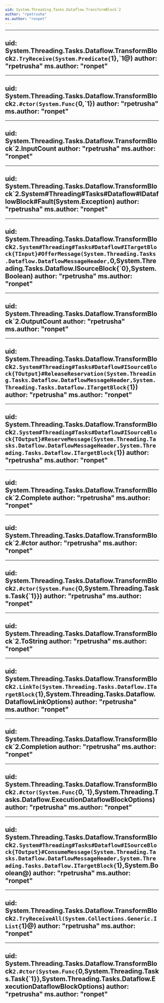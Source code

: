 ```yaml
---
uid: System.Threading.Tasks.Dataflow.TransformBlock`2
author: "rpetrusha"
ms.author: "ronpet"
---
```


---
uid: System.Threading.Tasks.Dataflow.TransformBlock`2.TryReceive(System.Predicate{`1},`1@)
author: "rpetrusha"
ms.author: "ronpet"
---

---
uid: System.Threading.Tasks.Dataflow.TransformBlock`2.#ctor(System.Func{`0,`1})
author: "rpetrusha"
ms.author: "ronpet"
---

---
uid: System.Threading.Tasks.Dataflow.TransformBlock`2.InputCount
author: "rpetrusha"
ms.author: "ronpet"
---

---
uid: System.Threading.Tasks.Dataflow.TransformBlock`2.System#Threading#Tasks#Dataflow#IDataflowBlock#Fault(System.Exception)
author: "rpetrusha"
ms.author: "ronpet"
---

---
uid: System.Threading.Tasks.Dataflow.TransformBlock`2.System#Threading#Tasks#Dataflow#ITargetBlock{TInput}#OfferMessage(System.Threading.Tasks.Dataflow.DataflowMessageHeader,`0,System.Threading.Tasks.Dataflow.ISourceBlock{`0},System.Boolean)
author: "rpetrusha"
ms.author: "ronpet"
---

---
uid: System.Threading.Tasks.Dataflow.TransformBlock`2.OutputCount
author: "rpetrusha"
ms.author: "ronpet"
---

---
uid: System.Threading.Tasks.Dataflow.TransformBlock`2.System#Threading#Tasks#Dataflow#ISourceBlock{TOutput}#ReleaseReservation(System.Threading.Tasks.Dataflow.DataflowMessageHeader,System.Threading.Tasks.Dataflow.ITargetBlock{`1})
author: "rpetrusha"
ms.author: "ronpet"
---

---
uid: System.Threading.Tasks.Dataflow.TransformBlock`2.System#Threading#Tasks#Dataflow#ISourceBlock{TOutput}#ReserveMessage(System.Threading.Tasks.Dataflow.DataflowMessageHeader,System.Threading.Tasks.Dataflow.ITargetBlock{`1})
author: "rpetrusha"
ms.author: "ronpet"
---

---
uid: System.Threading.Tasks.Dataflow.TransformBlock`2.Complete
author: "rpetrusha"
ms.author: "ronpet"
---

---
uid: System.Threading.Tasks.Dataflow.TransformBlock`2.#ctor
author: "rpetrusha"
ms.author: "ronpet"
---

---
uid: System.Threading.Tasks.Dataflow.TransformBlock`2.#ctor(System.Func{`0,System.Threading.Tasks.Task{`1}})
author: "rpetrusha"
ms.author: "ronpet"
---

---
uid: System.Threading.Tasks.Dataflow.TransformBlock`2.ToString
author: "rpetrusha"
ms.author: "ronpet"
---

---
uid: System.Threading.Tasks.Dataflow.TransformBlock`2.LinkTo(System.Threading.Tasks.Dataflow.ITargetBlock{`1},System.Threading.Tasks.Dataflow.DataflowLinkOptions)
author: "rpetrusha"
ms.author: "ronpet"
---

---
uid: System.Threading.Tasks.Dataflow.TransformBlock`2.Completion
author: "rpetrusha"
ms.author: "ronpet"
---

---
uid: System.Threading.Tasks.Dataflow.TransformBlock`2.#ctor(System.Func{`0,`1},System.Threading.Tasks.Dataflow.ExecutionDataflowBlockOptions)
author: "rpetrusha"
ms.author: "ronpet"
---

---
uid: System.Threading.Tasks.Dataflow.TransformBlock`2.System#Threading#Tasks#Dataflow#ISourceBlock{TOutput}#ConsumeMessage(System.Threading.Tasks.Dataflow.DataflowMessageHeader,System.Threading.Tasks.Dataflow.ITargetBlock{`1},System.Boolean@)
author: "rpetrusha"
ms.author: "ronpet"
---

---
uid: System.Threading.Tasks.Dataflow.TransformBlock`2.TryReceiveAll(System.Collections.Generic.IList{`1}@)
author: "rpetrusha"
ms.author: "ronpet"
---

---
uid: System.Threading.Tasks.Dataflow.TransformBlock`2.#ctor(System.Func{`0,System.Threading.Tasks.Task{`1}},System.Threading.Tasks.Dataflow.ExecutionDataflowBlockOptions)
author: "rpetrusha"
ms.author: "ronpet"
---
